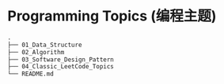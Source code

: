 # Programming Topics (编程主题)

```txt
.
├── 01_Data_Structure
├── 02_Algorithm
├── 03_Software_Design_Pattern
├── 04_Classic_LeetCode_Topics
└── README.md
```
